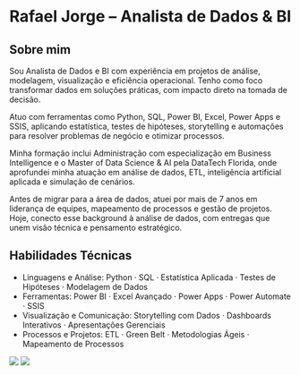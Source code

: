 # Rafael Jorge – Analista de Dados & BI

## Sobre mim
Sou Analista de Dados e BI com experiência em projetos de análise, modelagem, visualização e eficiência operacional. Tenho como foco transformar dados em soluções práticas, com impacto direto na tomada de decisão.

Atuo com ferramentas como Python, SQL, Power BI, Excel, Power Apps e SSIS, aplicando estatística, testes de hipóteses, storytelling e automações para resolver problemas de negócio e otimizar processos.

Minha formação inclui Administração com especialização em Business Intelligence e o Master of Data Science & AI pela DataTech Florida, onde aprofundei minha atuação em análise de dados, ETL, inteligência artificial aplicada e simulação de cenários.

Antes de migrar para a área de dados, atuei por mais de 7 anos em liderança de equipes, mapeamento de processos e gestão de projetos. Hoje, conecto esse background à análise de dados, com entregas que unem visão técnica e pensamento estratégico.

## Habilidades Técnicas
- Linguagens e Análise: Python · SQL · Estatística Aplicada · Testes de Hipóteses · Modelagem de Dados
- Ferramentas: Power BI · Excel Avançado · Power Apps · Power Automate · SSIS
- Visualização e Comunicação: Storytelling com Dados · Dashboards Interativos · Apresentações Gerenciais
- Processos e Projetos: ETL · Green Belt · Metodologias Ágeis · Mapeamento de Processos

<div style="display: inline-block"> 
  <a href="https://www.linkedin.com/in/rafaelljorge" target="_blank"><img src="https://img.shields.io/badge/-LinkedIn-%230077B5?style=for-the-badge&logo=linkedin&logoColor=white" target="_blank"></a>  
  <a href = "mailto:analisededadosrafaeljorge[at]gmail.com"><img src="https://img.shields.io/badge/Gmail-D14836?style=for-the-badge&logo=gmail&logoColor=white" target="_blank"></a>
</div>
